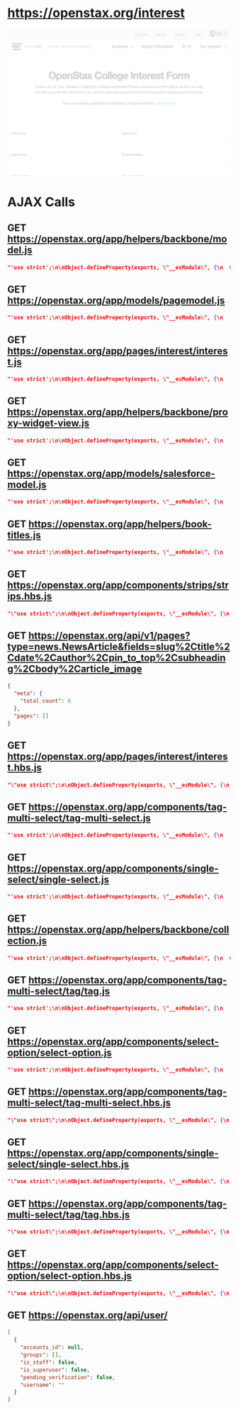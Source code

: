 # https://openstax.org/interest

![image](./openstax.org_interest.png)

# AJAX Calls

## GET https://openstax.org/app/helpers/backbone/model.js

```json
"'use strict';\n\nObject.defineProperty(exports, \"__esModule\", {\n  value: true\n});\n\nvar _backbone = require('backbone');\n\nvar _backbone2 = _interopRequir ... 376 more"
```

## GET https://openstax.org/app/models/pagemodel.js

```json
"'use strict';\n\nObject.defineProperty(exports, \"__esModule\", {\n    value: true\n});\nexports.default = undefined;\n\nvar _model = require('~/helpers/backbo ... 1958 more"
```

## GET https://openstax.org/app/pages/interest/interest.js

```json
"'use strict';\n\nObject.defineProperty(exports, \"__esModule\", {\n    value: true\n});\nexports.default = undefined;\n\nvar _createClass = function () { funct ... 4976 more"
```

## GET https://openstax.org/app/helpers/backbone/proxy-widget-view.js

```json
"'use strict';\n\nObject.defineProperty(exports, \"__esModule\", {\n    value: true\n});\n\nvar _createClass = function () { function defineProperties(target,  ... 9833 more"
```

## GET https://openstax.org/app/models/salesforce-model.js

```json
"'use strict';\n\nObject.defineProperty(exports, \"__esModule\", {\n    value: true\n});\n\nvar _slicedToArray = function () { function sliceIterator(arr, i) { ... 3159 more"
```

## GET https://openstax.org/app/helpers/book-titles.js

```json
"'use strict';\n\nObject.defineProperty(exports, \"__esModule\", {\n    value: true\n});\nvar comingSoon = ['American Government', 'Astronomy', 'Elementary Al ... 1457 more"
```

## GET https://openstax.org/app/components/strips/strips.hbs.js

```json
"\"use strict\";\n\nObject.defineProperty(exports, \"__esModule\", {\n    value: true\n});\nexports.template = undefined;\n\nvar _handlebars = require(\"handlebars ... 534 more"
```

## GET https://openstax.org/api/v1/pages?type=news.NewsArticle&fields=slug%2Ctitle%2Cdate%2Cauthor%2Cpin_to_top%2Csubheading%2Cbody%2Carticle_image

```json
{
  "meta": {
    "total_count": 0
  },
  "pages": []
}
```

## GET https://openstax.org/app/pages/interest/interest.hbs.js

```json
"\"use strict\";\n\nObject.defineProperty(exports, \"__esModule\", {\n    value: true\n});\nexports.template = undefined;\n\nvar _typeof = typeof Symbol === \"func ... 8268 more"
```

## GET https://openstax.org/app/components/tag-multi-select/tag-multi-select.js

```json
"'use strict';\n\nObject.defineProperty(exports, \"__esModule\", {\n    value: true\n});\nexports.default = undefined;\n\nvar _createClass = function () { funct ... 11086 more"
```

## GET https://openstax.org/app/components/single-select/single-select.js

```json
"'use strict';\n\nObject.defineProperty(exports, \"__esModule\", {\n    value: true\n});\nexports.default = undefined;\n\nvar _createClass = function () { funct ... 10082 more"
```

## GET https://openstax.org/app/helpers/backbone/collection.js

```json
"'use strict';\n\nObject.defineProperty(exports, \"__esModule\", {\n  value: true\n});\n\nvar _backbone = require('backbone');\n\nvar _backbone2 = _interopRequir ... 396 more"
```

## GET https://openstax.org/app/components/tag-multi-select/tag/tag.js

```json
"'use strict';\n\nObject.defineProperty(exports, \"__esModule\", {\n    value: true\n});\nexports.default = undefined;\n\nvar _createClass = function () { funct ... 3534 more"
```

## GET https://openstax.org/app/components/select-option/select-option.js

```json
"'use strict';\n\nObject.defineProperty(exports, \"__esModule\", {\n    value: true\n});\nexports.default = undefined;\n\nvar _createClass = function () { funct ... 3948 more"
```

## GET https://openstax.org/app/components/tag-multi-select/tag-multi-select.hbs.js

```json
"\"use strict\";\n\nObject.defineProperty(exports, \"__esModule\", {\n    value: true\n});\nexports.template = undefined;\n\nvar _handlebars = require(\"handlebars ... 549 more"
```

## GET https://openstax.org/app/components/single-select/single-select.hbs.js

```json
"\"use strict\";\n\nObject.defineProperty(exports, \"__esModule\", {\n    value: true\n});\nexports.template = undefined;\n\nvar _handlebars = require(\"handlebars ... 519 more"
```

## GET https://openstax.org/app/components/tag-multi-select/tag/tag.hbs.js

```json
"\"use strict\";\n\nObject.defineProperty(exports, \"__esModule\", {\n    value: true\n});\nexports.template = undefined;\n\nvar _handlebars = require(\"handlebars ... 780 more"
```

## GET https://openstax.org/app/components/select-option/select-option.hbs.js

```json
"\"use strict\";\n\nObject.defineProperty(exports, \"__esModule\", {\n    value: true\n});\nexports.template = undefined;\n\nvar _handlebars = require(\"handlebars ... 733 more"
```

## GET https://openstax.org/api/user/

```json
[
  {
    "accounts_id": null,
    "groups": [],
    "is_staff": false,
    "is_superuser": false,
    "pending_verification": false,
    "username": ""
  }
]
```


